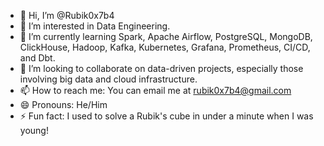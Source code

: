 - 👋 Hi, I’m @Rubik0x7b4
- 👀 I’m interested in Data Engineering.
- 🌱 I’m currently learning Spark, Apache Airflow, PostgreSQL, MongoDB, ClickHouse, Hadoop, Kafka, Kubernetes, Grafana, Prometheus, CI/CD, and Dbt.
- 💞️ I’m looking to collaborate on data-driven projects, especially those involving big data and cloud infrastructure.
- 📫 How to reach me: You can email me at rubik0x7b4@gmail.com
- 😄 Pronouns: He/Him
- ⚡ Fun fact: I used to solve a Rubik's cube in under a minute when I was young!

<!---
RDE0x7b4/RDE0x7b4 is a ✨ special ✨ repository because its `README.md` (this file) appears on your GitHub profile.
You can click the Preview link to take a look at your changes.
--->
